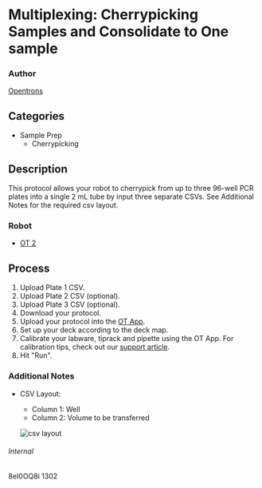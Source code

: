 # Multiplexing: Cherrypicking Samples and Consolidate to One sample

### Author
[Opentrons](http://www.opentrons.com/)

## Categories
* Sample Prep
    * Cherrypicking

## Description
This protocol allows your robot to cherrypick from up to three 96-well PCR plates into a single 2 mL tube by input three separate CSVs. See Additional Notes for the required csv layout.

### Robot
* [OT 2](https://opentrons.com/ot-2)

## Process
1. Upload Plate 1 CSV.
2. Upload Plate 2 CSV (optional).
3. Upload Plate 3 CSV (optional).
4. Download your protocol.
5. Upload your protocol into the [OT App](https://opentrons.com/ot-app).
6. Set up your deck according to the deck map.
7. Calibrate your labware, tiprack and pipette using the OT App. For calibration tips, check out our [support article](https://support.opentrons.com/ot-2/getting-started-software-setup/deck-calibration).
8. Hit "Run".

### Additional Notes
* CSV Layout:
    * Column 1: Well
    * Column 2: Volume to be transferred

    ![csv layout](https://s3.amazonaws.com/opentrons-protocol-library-website/custom-README-images/1302-university-of-utah/csv_layout.png)


###### Internal
8eI0OQ8i
1302
